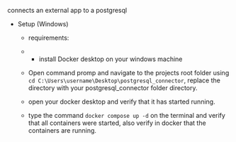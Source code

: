  connects an external app to a postgresql
- Setup (Windows)
  - requirements:
  -  - install Docker desktop on your windows machine

  - Open command promp and navigate to the projects root folder using  `cd C:\Users\username\Desktop\postgresql_connector`, replace the directory with your postgresql_connector folder directory.
  - open your docker desktop and verify that it has started running.
  - type the command   `docker compose up -d` on the terminal and verify that all containers were started, also verify in docker that the containers are running.
